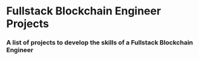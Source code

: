 # Fullstack Blockchain Engineer Projects
### A list of projects to develop the skills of a Fullstack Blockchain Engineer